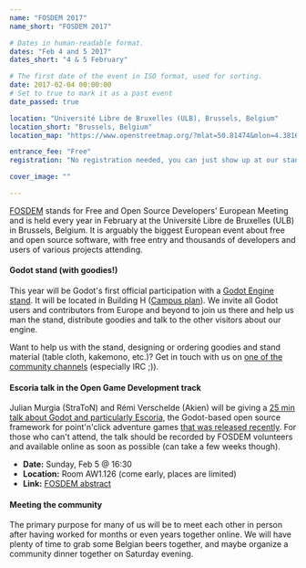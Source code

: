 ```yaml
---
name: "FOSDEM 2017"
name_short: "FOSDEM 2017"

# Dates in human-readable format.
dates: "Feb 4 and 5 2017"
dates_short: "4 & 5 February"

# The first date of the event in ISO format, used for sorting.
date: 2017-02-04 00:00:00
# Set to true to mark it as a past event
date_passed: true

location: "Université Libre de Bruxelles (ULB), Brussels, Belgium"
location_short: "Brussels, Belgium"
location_map: "https://www.openstreetmap.org/?mlat=50.81474&mlon=4.38164#map=17/50.81474/4.38164"

entrance_fee: "Free"
registration: "No registration needed, you can just show up at our stand and say hello, but we'd be glad if you would [fill this form](https://framadate.org/godot-fosdem-godotcon-2017) anyway so that we know who to expect."

cover_image: ""

---
```


<p>
	<a href="https://fosdem.org/">FOSDEM</a> stands for Free and Open Source Developers' European Meeting and is
	held every year in February at the Université Libre de Bruxelles (ULB) in Brussels, Belgium.
	It is arguably the biggest European event about free and open source software, with free entry and thousands
	of developers and users of various projects attending.
</p>

<h4>Godot stand (with goodies!)</h4>

<p>
	This year will be Godot's first official participation with a
	<a href="https://fosdem.org/2017/stands/">Godot&nbsp;Engine stand</a>. It will be located in Building H
	(<a href="https://fosdem.org/2017/schedule/buildings/#h">Campus plan</a>).
	We invite all Godot users and contributors from Europe and beyond to join us there and help us man the stand,
	distribute goodies and talk to the other visitors about our engine.
</p>

<p>
	Want to help us with the stand, designing or ordering goodies and stand material (table cloth, kakemono,
	etc.)? Get in touch with us on <a href="/community/">one of the community channels</a> (especially IRC ;)).
</p>

<h4>Escoria talk in the Open Game Development track</h4>

<p>
	Julian Murgia (StraToN) and Rémi Verschelde (Akien) will be giving a
	<a href="https://fosdem.org/2017/schedule/event/ogd_escoria/">25 min talk about Godot and particularly
	Escoria</a>, the Godot-based open source framework for point'n'click adventure games
	<a href="/article/our-point-click-framework-finally-out">that was released recently</a>. For those who can't
	attend, the talk should be recorded by FOSDEM volunteers and available online as soon as possible (can take a
	few weeks though).
</p>

<ul>
	<li><strong>Date:</strong> Sunday, Feb 5 @ 16:30</li>
	<li><strong>Location:</strong> Room AW1.126 (come early, places are limited)</li>
	<li><strong>Link:</strong> <a href="https://fosdem.org/2017/schedule/event/ogd_escoria/">FOSDEM abstract</a></li>
</ul>

<h4>Meeting the community</h4>

<p>
	The primary purpose for many of us will be to meet each other in person after having worked for months or
	even years together online.
	We will have plenty of time to grab some Belgian beers together, and maybe organize a community dinner
	together on Saturday evening.
</p>
